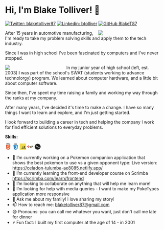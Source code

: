 <h1>Hi, I'm Blake Tolliver! 👋</h1>

[![Twitter: blaketolliver87](https://img.shields.io/twitter/follow/blaketolliver87?style=social)](https://twitter.com/blaketolliver87)
[![Linkedin: btolliver](https://img.shields.io/badge/-btolliver-blue?style=flat-square&logo=Linkedin&logoColor=white&link=https://www.linkedin.com/in/btolliver/)](https://www.linkedin.com/in/btolliver/)
[![GitHub BlakeT87](https://img.shields.io/github/followers/BlakeT87?label=follow&style=social)](https://github.com/BlakeT87)

<img align="right" width="200px" src="https://pbs.twimg.com/profile_images/1645531250143182848/61CjgfGu_400x400.jpg">

After 15 years in automotive manufacturing, I'm ready to take my problem solving skills and apply them to the tech industry.

Since I was in high school I've been fascinated by computers and I've never stopped.





<img align="left" width="200px" src="https://media.licdn.com/dms/image/D5622AQFPFmVMzM15VA/feedshare-shrink_800/0/1681221331070?e=1684972800&v=beta&t=L1vIO8OcTMYqVgfwPU-dZwA47uxGycRpIAJhD2qz70w">

In my junior year of high school (left, est. 2003) I was part of the school's SWAT (students working to advance technolorgy) program. We learned about computer hardware, and a little bit about computer software.

Since then, I've spent my time raising a family and working my way through the ranks at my company.

After many years, I've decided it's time to make a change. I have so many things I want to learn and explore, and I'm *just* getting started. 

I look forward to building a career in tech and helping the company I work for find efficient solutions to everyday problems.

**Skills:** 


<code><img height="20" src="https://raw.githubusercontent.com/github/explore/80688e429a7d4ef2fca1e82350fe8e3517d3494d/topics/html/html.png"></code>
<code><img height="20" src="https://raw.githubusercontent.com/github/explore/80688e429a7d4ef2fca1e82350fe8e3517d3494d/topics/css/css.png"></code>
<code><img height="20" src="https://raw.githubusercontent.com/github/explore/80688e429a7d4ef2fca1e82350fe8e3517d3494d/topics/javascript/javascript.png"></code>
<code><img height="20" src="https://raw.githubusercontent.com/github/explore/80688e429a7d4ef2fca1e82350fe8e3517d3494d/topics/git/git.png"></code>
<code><img height="20" src="https://raw.githubusercontent.com/github/explore/80688e429a7d4ef2fca1e82350fe8e3517d3494d/topics/terminal/terminal.png"></code>


- 🔭 I’m currently working on a Pokemon companion application that shows the best pokemon to use vs a given opponent type:
    Live version: https://celadon-tulumba-ae8085.netlify.app/
- 🌱 I’m currently learning the front-end developer course on Scrimba
    https://scrimba.com/learn/frontend
- 👯 I’m looking to collaborate on anything that will help me learn more!
- 🤔 I’m looking for help with media queries - I want to make my PokeTypes application more responsive
- 💬 Ask me about my family! I love sharing my story!
- 📫 How to reach me: blaketolliver87@gmail.com
- 😄 Pronouns: you can call me whatever you want, just don't call me late for dinner
- ⚡ Fun fact: I built my first computer at the age of 14 - in 2001
